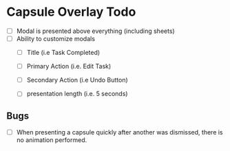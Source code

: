 # Capsule Overlay Todo

- [ ] Modal is presented above everything (including sheets)
- [ ] Ability to customize modals
	- [ ] Title (i.e Task Completed)
    - [ ] Primary Action (i.e. Edit Task)
	- [ ] Secondary Action (i.e Undo Button)
	- [ ] presentation length (i.e. 5 seconds)


## Bugs
- [ ] When presenting a capsule quickly after another was dismissed, there is no animation performed.
